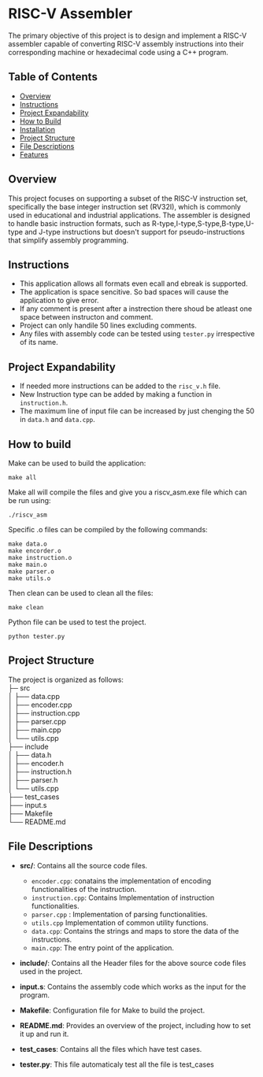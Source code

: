 # RISC-V Assembler

The primary objective of this project is to design and implement a RISC-V assembler capable of converting RISC-V assembly instructions into their corresponding machine or hexadecimal code using a C++ program.

## Table of Contents

- [Overview](#overview)
- [Instructions](#instructions)
- [Project Expandability](#project-expandability)
- [How to Build](#how-to-build)
- [Installation](#Installation)
- [Project Structure](#project-structure)
- [File Descriptions](#file-descriptions)
- [Features](#features)

## Overview

This project focuses on supporting a subset of the RISC-V instruction set, specifically the base integer instruction set (RV32I), which is commonly used in educational and industrial applications. The assembler is designed to handle basic instruction formats, such as R-type,I-type,S-type,B-type,U-type and J-type instructions but doesn't support for pseudo-instructions that simplify assembly programming.

## Instructions

- This application allows all formats even ecall and ebreak is supported.
- The application is space sencitive. So bad spaces will cause the application to give error.
- If any comment is present after a instrection there shoud be atleast one space between instructon and comment.
- Project can only handile 50 lines excluding comments.
- Any files with assembly code can be tested using `tester.py` irrespective of its name.

## Project Expandability

- If needed more instructions can be added to the `risc_v.h` file.
- New Instruction type can be added by making a function in `instruction.h`.
- The maximum line of input file can be increased by just chenging the 50 in `data.h` and `data.cpp`.

## How to build

Make can be used to build the application:

```console
make all
```

Make all will compile the files and give you a riscv_asm.exe file which can be run using:

```console
./riscv_asm
```

Specific .o files can be compiled by the following commands:

```console
make data.o
make encorder.o
make instruction.o
make main.o
make parser.o
make utils.o
```

Then clean can be used to clean all the files:

```console
make clean
```

Python file can be used to test the project.

```console
python tester.py
```

## Project Structure

The project is organized as follows:\
├─ src\
│ ├── data.cpp \
│ ├── encoder.cpp \
│ ├── instruction.cpp \
│ ├── parser.cpp \
│ ├── main.cpp \
│ └── utils.cpp \
├── include \
│ ├── data.h \
│ ├── encoder.h \
│ ├── instruction.h \
│ ├── parser.h \
│ └── utils.cpp \
├── test_cases \
├── input.s \
├── Makefile \
└── README.md

## File Descriptions

- **src/**: Contains all the source code files.

  - `encoder.cpp`: conatains the implementation of encoding functionalities of the instruction.
  - `instruction.cpp`: Contains Implementation of instruction functionalities.
  - `parser.cpp` : Implementation of parsing functionalities.
  - `utils.cpp` Implementation of common utility functions.
  - `data.cpp`: Contains the strings and maps to store the data of the instructions.
  - `main.cpp`: The entry point of the application.

- **include/**: Contains all the Header files for the above source code files used in the project.

- **input.s**: Contains the assembly code which works as the input for the program.

- **Makefile**: Configuration file for Make to build the project.

- **README.md**: Provides an overview of the project, including how to set it up and run it.
- **test_cases**: Contains all the files which have test cases.
- **tester.py**: This file automaticaly test all the file is test_cases
